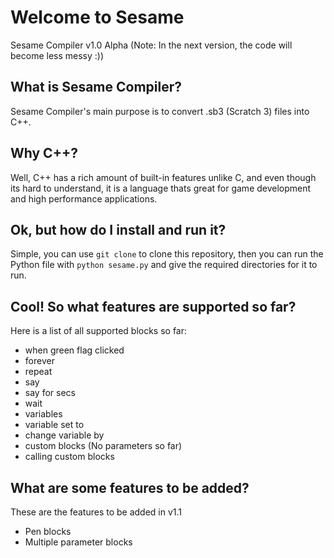# Welcome to Sesame
Sesame Compiler v1.0 Alpha (Note: In the next version, the code will become less messy :))

## What is Sesame Compiler?
Sesame Compiler's main purpose is to convert .sb3 (Scratch 3) files into C++.

## Why C++?
Well, C++ has a rich amount of built-in features unlike C, and even though its hard to understand, it is a language thats great for game development and high performance applications.

## Ok, but how do I install and run it?
Simple, you can use `git clone` to clone this repository, then you can run the Python file with `python sesame.py` and give the required directories for it to run.

## Cool! So what features are supported so far?
Here is a list of all supported blocks so far:

  - when green flag clicked
  - forever
  - repeat
  - say
  - say for secs
  - wait
  - variables
  - variable set to
  - change variable by
  - custom blocks (No parameters so far)
  - calling custom blocks

## What are some features to be added?
These are the features to be added in v1.1
  - Pen blocks
  - Multiple parameter blocks
